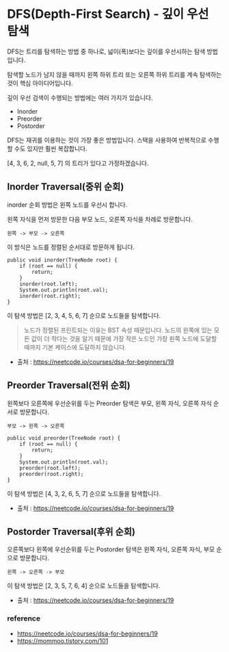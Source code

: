 # DFS(Depth-First Search) - 깊이 우선 탐색

DFS는 트리를 탐색하는 방법 중 하나로, 넓이(폭)보다는 깊이를 우선시하는 탐색 방법 입니다.

탐색할 노드가 남지 않을 때까지 왼쪽 하위 트리 또는 오른쪽 하위 트리를 계속 탐색하는 것이 핵심 아이디어입니다.

깊이 우선 검색이 수행되는 방법에는 여러 가지가 있습니다.

- Inorder
- Preorder
- Postorder

DFS는 재귀를 이용하는 것이 가장 좋은 방법입니다. 스택을 사용하여 반복적으로 수행할 수도 있지만 훨씬 복잡합니다.

[4, 3, 6, 2, null, 5, 7] 의 트리가 있다고 가정하겠습니다.

## Inorder Traversal(중위 순회)

inorder 순회 방법은 왼쪽 노드를 우선시 합니다.

왼쪽 자식을 먼저 방문한 다음 부모 노드, 오른쪽 자식을 차례로 방문합니다.

`왼쪽 -> 부모 -> 오른쪽`

이 방식은 노드를 정렬된 순서대로 방문하게 됩니다.

```text
public void inorder(TreeNode root) {
    if (root == null) {
        return;
    }
    inorder(root.left);
    System.out.println(root.val);
    inorder(root.right);
}
```

이 탐색 방법은 [2, 3, 4, 5, 6, 7] 순으로 노드들을 탐색합니다.

> 노드가 정렬된 프린트되는 이유는 BST 속성 때문입니다. 노드의 왼쪽에 있는 모든 값이 더 작다는 것을 알기 때문에 가장 작은 노드인 가장 왼쪽 노드에 도달할 때까지 기본 케이스에 도달하지 않습니다.

- 출처 : https://neetcode.io/courses/dsa-for-beginners/19

## Preorder Traversal(전위 순회)

왼쪽보다 오른쪽에 우선순위를 두는 Preorder 탐색은 부모, 왼쪽 자식, 오른쪽 자식 순서로 방문합니다.

`부모 -> 왼쪽 -> 오른쪽`

```text
public void preorder(TreeNode root) {
    if (root == null) {
        return;
    }
    System.out.println(root.val);
    preorder(root.left);
    preorder(root.right);
}
```

이 탐색 방법은 [4, 3, 2, 6, 5, 7] 순으로 노드들을 탐색합니다.

- 출처 : https://neetcode.io/courses/dsa-for-beginners/19

## Postorder Traversal(후위 순회)

오른쪽보다 왼쪽에 우선순위를 두는 Postorder 탐색은 왼쪽 자식, 오른쪽 자식, 부모 순으로 방문합니다.

`왼쪽 -> 오른쪽 -> 부모`

이 탐색 방법은 [2, 3, 5, 7, 6, 4] 순으로 노드들을 탐색합니다.

- 출처 : https://neetcode.io/courses/dsa-for-beginners/19

### reference

- https://neetcode.io/courses/dsa-for-beginners/19
- https://mommoo.tistory.com/101
